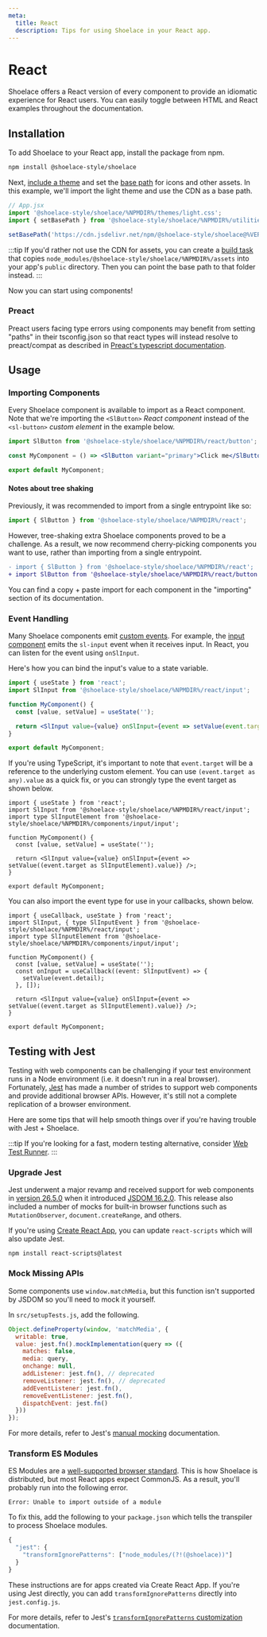 ```yaml
---
meta:
  title: React
  description: Tips for using Shoelace in your React app.
---
```


# React

Shoelace offers a React version of every component to provide an idiomatic experience for React users. You can easily toggle between HTML and React examples throughout the documentation.

## Installation

To add Shoelace to your React app, install the package from npm.

```bash
npm install @shoelace-style/shoelace
```

Next, [include a theme](/getting-started/themes) and set the [base path](/getting-started/installation#setting-the-base-path) for icons and other assets. In this example, we'll import the light theme and use the CDN as a base path.

```jsx
// App.jsx
import '@shoelace-style/shoelace/%NPMDIR%/themes/light.css';
import { setBasePath } from '@shoelace-style/shoelace/%NPMDIR%/utilities/base-path';

setBasePath('https://cdn.jsdelivr.net/npm/@shoelace-style/shoelace@%VERSION%/%CDNDIR%/');
```

:::tip
If you'd rather not use the CDN for assets, you can create a [build task](https://webpack.js.org/plugins/copy-webpack-plugin/) that copies `node_modules/@shoelace-style/shoelace/%NPMDIR%/assets` into your app's `public` directory. Then you can point the base path to that folder instead.
:::

Now you can start using components!

### Preact

Preact users facing type errors using components may benefit from setting "paths" in their tsconfig.json so that react types will instead resolve to preact/compat as described in [Preact's typescript documentation](https://preactjs.com/guide/v10/typescript/#typescript-preactcompat-configuration).

## Usage

### Importing Components

Every Shoelace component is available to import as a React component. Note that we're importing the `<SlButton>` _React component_ instead of the `<sl-button>` _custom element_ in the example below.

```jsx
import SlButton from '@shoelace-style/shoelace/%NPMDIR%/react/button';

const MyComponent = () => <SlButton variant="primary">Click me</SlButton>;

export default MyComponent;
```

#### Notes about tree shaking

Previously, it was recommended to import from a single entrypoint like so:

```jsx
import { SlButton } from '@shoelace-style/shoelace/%NPMDIR%/react';
```

However, tree-shaking extra Shoelace components proved to be a challenge. As a result, we now recommend cherry-picking components you want to use, rather than importing from a single entrypoint.

```diff
- import { SlButton } from '@shoelace-style/shoelace/%NPMDIR%/react';
+ import SlButton from '@shoelace-style/shoelace/%NPMDIR%/react/button';
```

You can find a copy + paste import for each component in the "importing" section of its documentation.

### Event Handling

Many Shoelace components emit [custom events](https://developer.mozilla.org/en-US/docs/Web/API/CustomEvent). For example, the [input component](/components/input) emits the `sl-input` event when it receives input. In React, you can listen for the event using `onSlInput`.

Here's how you can bind the input's value to a state variable.

```jsx
import { useState } from 'react';
import SlInput from '@shoelace-style/shoelace/%NPMDIR%/react/input';

function MyComponent() {
  const [value, setValue] = useState('');

  return <SlInput value={value} onSlInput={event => setValue(event.target.value)} />;
}

export default MyComponent;
```

If you're using TypeScript, it's important to note that `event.target` will be a reference to the underlying custom element. You can use `(event.target as any).value` as a quick fix, or you can strongly type the event target as shown below.

```tsx
import { useState } from 'react';
import SlInput from '@shoelace-style/shoelace/%NPMDIR%/react/input';
import type SlInputElement from '@shoelace-style/shoelace/%NPMDIR%/components/input/input';

function MyComponent() {
  const [value, setValue] = useState('');

  return <SlInput value={value} onSlInput={event => setValue((event.target as SlInputElement).value)} />;
}

export default MyComponent;
```

You can also import the event type for use in your callbacks, shown below.

```tsx
import { useCallback, useState } from 'react';
import SlInput, { type SlInputEvent } from '@shoelace-style/shoelace/%NPMDIR%/react/input';
import type SlInputElement from '@shoelace-style/shoelace/%NPMDIR%/components/input/input';

function MyComponent() {
  const [value, setValue] = useState('');
  const onInput = useCallback((event: SlInputEvent) => {
    setValue(event.detail);
  }, []);

  return <SlInput value={value} onSlInput={event => setValue((event.target as SlInputElement).value)} />;
}

export default MyComponent;
```

## Testing with Jest

Testing with web components can be challenging if your test environment runs in a Node environment (i.e. it doesn't run in a real browser). Fortunately, [Jest](https://jestjs.io/) has made a number of strides to support web components and provide additional browser APIs. However, it's still not a complete replication of a browser environment.

Here are some tips that will help smooth things over if you're having trouble with Jest + Shoelace.

:::tip
If you're looking for a fast, modern testing alternative, consider [Web Test Runner](https://modern-web.dev/docs/test-runner/overview/).
:::

### Upgrade Jest

Jest underwent a major revamp and received support for web components in [version 26.5.0](https://github.com/facebook/jest/blob/main/CHANGELOG.md#2650) when it introduced [JSDOM 16.2.0](https://github.com/jsdom/jsdom/blob/master/Changelog.md#1620). This release also included a number of mocks for built-in browser functions such as `MutationObserver`, `document.createRange`, and others.

If you're using [Create React App](https://reactjs.org/docs/create-a-new-react-app.html#create-react-app), you can update `react-scripts` which will also update Jest.

```
npm install react-scripts@latest
```

### Mock Missing APIs

Some components use `window.matchMedia`, but this function isn't supported by JSDOM so you'll need to mock it yourself.

In `src/setupTests.js`, add the following.

```js
Object.defineProperty(window, 'matchMedia', {
  writable: true,
  value: jest.fn().mockImplementation(query => ({
    matches: false,
    media: query,
    onchange: null,
    addListener: jest.fn(), // deprecated
    removeListener: jest.fn(), // deprecated
    addEventListener: jest.fn(),
    removeEventListener: jest.fn(),
    dispatchEvent: jest.fn()
  }))
});
```

For more details, refer to Jest's [manual mocking](https://jestjs.io/docs/manual-mocks#mocking-methods-which-are-not-implemented-in-jsdom) documentation.

### Transform ES Modules

ES Modules are a [well-supported browser standard](https://hacks.mozilla.org/2018/03/es-modules-a-cartoon-deep-dive/). This is how Shoelace is distributed, but most React apps expect CommonJS. As a result, you'll probably run into the following error.

```
Error: Unable to import outside of a module
```

To fix this, add the following to your `package.json` which tells the transpiler to process Shoelace modules.

```js
{
  "jest": {
    "transformIgnorePatterns": ["node_modules/(?!(@shoelace))"]
  }
}
```

These instructions are for apps created via Create React App. If you're using Jest directly, you can add `transformIgnorePatterns` directly into `jest.config.js`.

For more details, refer to Jest's [`transformIgnorePatterns` customization](https://jestjs.io/docs/tutorial-react-native#transformignorepatterns-customization) documentation.
